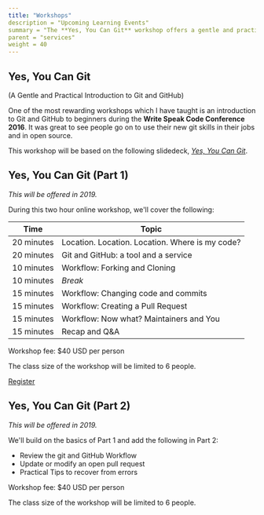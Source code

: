 ```yaml
---
title: "Workshops"
description = "Upcoming Learning Events"
summary = "The **Yes, You Can Git** workshop offers a gentle and practical introduction to Git and GitHub."
parent = "services"
weight = 40
---
```


## Yes, You Can Git

(A Gentle and Practical Introduction to Git and GitHub)

One of the most rewarding workshops which I have taught is
an introduction to Git and GitHub to beginners during the
**Write Speak Code Conference 2016**. It was great to see
people go on to use their new git skills in their jobs and in
open source.

This workshop will be based on the following slidedeck,
[_Yes, You Can Git_](https://www.slideshare.net/willingc/yes-you-can-git).

## Yes, You Can Git (Part 1)

_This will be offered in 2019._

During this two hour online workshop, we'll cover the following:

| Time       | Topic                                           |
| ---------- | ----------------------------------------------- |
| 20 minutes | Location. Location. Location. Where is my code? |
| 20 minutes | Git and GitHub: a tool and a service            |
| 10 minutes | Workflow: Forking and Cloning                   |
| 10 minutes | _Break_                                         |
| 15 minutes | Workflow: Changing code and commits             |
| 15 minutes | Workflow: Creating a Pull Request               |
| 15 minutes | Workflow: Now what? Maintainers and You         |
| 15 minutes | Recap and Q&A                                   |

Workshop fee: $40 USD per person

The class size of the workshop will be limited to 6 people.

[Register](https://calendly.com/willingc/yes-git)

## Yes, You Can Git (Part 2)

_This will be offered in 2019._

We'll build on the basics of Part 1 and add the following in Part 2:

- Review the git and GitHub Workflow
- Update or modify an open pull request
- Practical Tips to recover from errors

Workshop fee: $40 USD per person

The class size of the workshop will be limited to 6 people.
